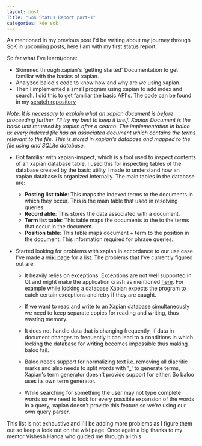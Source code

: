 ```yaml
---
layout: post
Title: "SoK Status Report part-1"
categories: kde sok
---
```

As mentioned in my previous post I'd be writing about my journey through SoK in
upcoming posts, here I am with my first status report.

So far what I've learnt/done:
-   Skimmed through xapian's 'getting started' Documentation to get familiar with the basics
    of xapian.
-   Analyzed baloo's code to know how and why are we using xapian.
-   Then I implemented a small program using xapian to add index and search. I did this
    to get familiar the basic API's. The code can be found in my [scratch repository](http://quickgit.kde.org/?p=scratch%2Fpinakahuja%2Fbaloo-sok.git)

*Note: It is necessary to explain what an xapian document is before proceeding further. I'll try my best to keep it breif.
Xapian Document is the basic unit returned by xapian after a search. The implementation in baloo is: every indexed file has an associated document which contains the terms relevant to the file. This is stored in xapian's database and mapped to the file using and SQLite database.*

-   Got familiar with xapian-inspect, which is a tool used to inspect contents of an xapian database table. I used this for inspecting tables of the database created by the basic utility I made to understand how an xapian database is organized internally. The main tables in the database are:
    -   **Posting list table**: This maps the indexed terms to the documents in which they occur. This is the main table
        that used in resolving queries.
    -   **Record able**: This stores the data associated with a document.
    -   **Term list table**: This table maps the documents to the to the terms that occur in the document.
    -   **Position table**: This table maps document + term to the position in the document. This information
        required for phrase queries.
-   Started looking for problems with xapian in accordance to our use case. I've made a [wiki
    page](https://community.kde.org/Baloo/XapianProblems) for a list. The problems that I've currently figured out are:

    -   It heavily relies on exceptions. Exceptions are not well supported in Qt and might make the application crash as mentioned [here](http://qt-project.org/doc/qt-5/exceptionsafety.html). For example while locking  a database Xapian expects the program to catch certain exceptions and retry if they are caught.

    -   If we want to read and write to an Xapian database simultaneously we need to keep separate copies for reading and writing, thus wasting memory.

    -   It does not handle data that is changing frequently, if data in document changes to frequently it can lead to a conditions in which locking the database for writing becomes impossible thus making baloo fail.

    -   Baloo needs support for normalizing text i.e. removing all diacritic marks and also needs to split words with '_' to generate terms, Xapian's term generator doesn't provide support for either. So baloo uses its own term generator.

    -   While searching for something the user may not type complete words so we need to look for every possible expansion of the words in a query,  xapian doesn't provide this feature so we're using our own query parser.

This list is not exhaustive and I'll be adding more problems as I figure them out so keep a look out on the wiki page.
Once again a big thanks to my mentor Vishesh Handa who guided me through all this.
